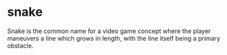 # snake
Snake is the common name for a video game concept where the player maneuvers a line which grows in length, with the line itself being a primary obstacle. 
